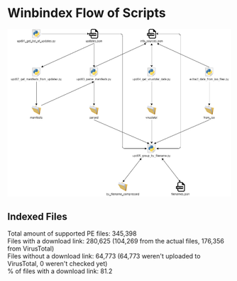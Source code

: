 # Winbindex Flow of Scripts

![winbindex-scripts-flow.png](winbindex-scripts-flow.png)

## Indexed Files

<!--FileStats-->
Total amount of supported PE files: 345,398  
Files with a download link: 280,625 (104,269 from the actual files, 176,356 from VirusTotal)  
Files without a download link: 64,773 (64,773 weren't uploaded to VirusTotal, 0 weren't checked yet)  
% of files with a download link: 81.2  
<!--/FileStats-->
